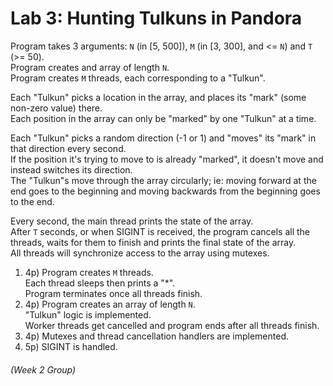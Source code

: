 # Lab 3: Hunting Tulkuns in Pandora

Program takes 3 arguments: `N` (in [5, 500]), `M` (in [3, 300], and <= `N`) and `T` (>= 50).  
Program creates and array of length `N`.  
Program creates `M` threads, each corresponding to a "Tulkun".

Each "Tulkun" picks a location in the array, and places its "mark" (some non-zero value) there.  
Each position in the array can only be "marked" by one "Tulkun" at a time.

Each "Tulkun" picks a random direction (-1 or 1) and "moves" its "mark" in that direction every second.  
If the position it's trying to move to is already "marked", it doesn't move and instead switches its direction.  
The "Tulkun"s move through the array circularly; ie: moving forward at the end goes to the beginning and moving backwards from the beginning goes to the end.

Every second, the main thread prints the state of the array.  
After `T` seconds, or when SIGINT is received, the program cancels all the threads, waits for them to finish and prints the final state of the array.  
All threads will synchronize access to the array using mutexes.

1. 4p) Program creates `M` threads.  
Each thread sleeps then prints a "*".  
Program terminates once all threads finish.
2. 4p) Program creates an array of length `N`.  
"Tulkun" logic is implemented.  
Worker threads get cancelled and program ends after all threads finish.
3. 4p) Mutexes and thread cancellation handlers are implemented.
4. 5p) SIGINT is handled.

###### (Week 2 Group)